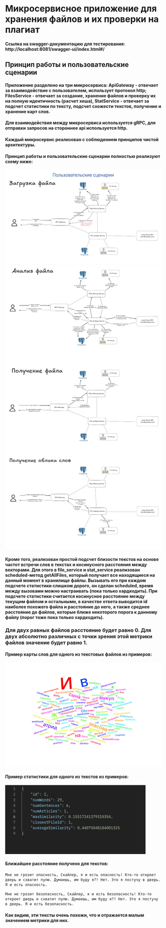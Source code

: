 # Микросервисное приложение для хранения файлов и их проверки на плагиат

#### Ссылка на swagger-документацию для тестирования: http://localhost:8081/swagger-ui/index.html#/

## Принцип работы и пользовательские сценарии

#### Приложение разделено на три микросервиса: ApiGateway - отвечает за взаимодействие с пользователем, использует протокол http; FilesService - отвечает за создание, хранение файлов и проверку их на полную идентичность (расчет хеша), StatService - отвечает за подсчет статистики по тексту, подсчет схожести текстов, получение и хранение карт слов.
#### Для взаимодействия между микросервиса используется gRPC, для отправки запросов на стороннее api используется http.
#### Каждый микросервис реализован с соблюдением принципов чистой архитектуры.
#### Принцип работы и пользовательские сценарии полностью реализуют схему ниже: 

![img1](images/img1.png)
![img2](images/img2.png)
![img3](images/img3.png)
![img4](images/img4.png)

#### Кроме того, реализован простой подсчет близости текстов на основе частот встречи слов в текстах и косинусного расстояния между векторами. Для этого в file_service и stat_service реализован scheduled-метод getAllFiles, который получает все находящиеся на данный момент в хранилище файлы. Вызывать его при каждом подсчете статистики слишком дорого, он сделан scheduled, время между вызовами можно настраивать (пока только хардкодить). При подсчете статистики считается косинусное расстояние между текущим файлом и остальными, в качестве ответа выводится id наиболее похожего файла и расстояние до него, а также среднее расстояние до файлов, которые ближе некоторого порога к данному файлу (порог тоже пока только хардкодить). 

### Для двух равных файлов расстояние будет равно 0. Для двух абсолютно различных с точки зрения этой метрики файлов значение будет равно 1.

#### Пример карты слов для одного из текстовых файлов из примеров:

![img5](images/img5.png)

#### Пример статистики для одного из текстов из примеров: 

![img6](images/img6.png)

#### Ближайшее расстояние получено для текстов: 

```text
Мне не грозит опасность, Скайлер, я и есть опасность! Кто-то откроет дверь и схватит пулю. Думаешь, им буду я?! Нет. Это я постучу в дверь. Я и есть опасность.
```

```text
Мне не грозит безопасность, Скайлер, я и есть безопасность! Кто-то откроет дверь и схватит пулю. Думаешь, им буду я?! Нет. Это я постучу в дверь. Я и есть безопасность.
```

#### Как видим, эти тексты очень похожи, что и отражается малым значением метрики для них.